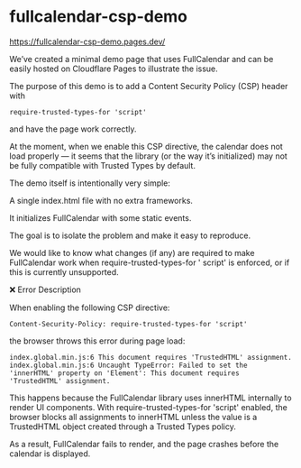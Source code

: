 # fullcalendar-csp-demo

https://fullcalendar-csp-demo.pages.dev/

We’ve created a minimal demo page that uses FullCalendar and can be easily hosted on Cloudflare Pages to illustrate the
issue.

The purpose of this demo is to add a Content Security Policy (CSP) header with

```
require-trusted-types-for 'script'
```

and have the page work correctly.

At the moment, when we enable this CSP directive, the calendar does not load properly — it seems that the library (or
the way it’s initialized) may not be fully compatible with Trusted Types by default.

The demo itself is intentionally very simple:

A single index.html file with no extra frameworks.

It initializes FullCalendar with some static events.

The goal is to isolate the problem and make it easy to reproduce.

We would like to know what changes (if any) are required to make FullCalendar work when require-trusted-types-for '
script' is enforced, or if this is currently unsupported.

❌ Error Description

When enabling the following CSP directive:

```
Content-Security-Policy: require-trusted-types-for 'script'
```

the browser throws this error during page load:

```
index.global.min.js:6 This document requires 'TrustedHTML' assignment.
index.global.min.js:6 Uncaught TypeError: Failed to set the 'innerHTML' property on 'Element': This document requires 'TrustedHTML' assignment.
```

This happens because the FullCalendar library uses innerHTML internally to render UI components.
With require-trusted-types-for 'script' enabled, the browser blocks all assignments to innerHTML unless the value is a
TrustedHTML object created through a Trusted Types policy.

As a result, FullCalendar fails to render, and the page crashes before the calendar is displayed.
